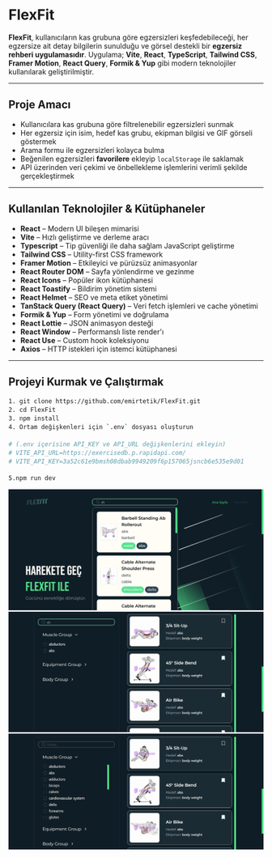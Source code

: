 # FlexFit

**FlexFit**, kullanıcıların kas grubuna göre egzersizleri keşfedebileceği, her egzersize ait detay bilgilerin sunulduğu ve görsel destekli bir **egzersiz rehberi uygulamasıdır**. Uygulama; **Vite**, **React**, **TypeScript**, **Tailwind CSS**, **Framer Motion**, **React Query**, **Formik & Yup** gibi modern teknolojiler kullanılarak geliştirilmiştir.

---

## Proje Amacı

- Kullanıcılara kas grubuna göre filtrelenebilir egzersizleri sunmak
- Her egzersiz için isim, hedef kas grubu, ekipman bilgisi ve GIF görseli göstermek
- Arama formu ile egzersizleri kolayca bulma
- Beğenilen egzersizleri **favorilere** ekleyip `localStorage` ile saklamak
- API üzerinden veri çekimi ve önbellekleme işlemlerini verimli şekilde gerçekleştirmek

---

## Kullanılan Teknolojiler & Kütüphaneler

- **React** – Modern UI bileşen mimarisi  
- **Vite** – Hızlı geliştirme ve derleme aracı  
- **Typescript** – Tip güvenliği ile daha sağlam JavaScript geliştirme  
- **Tailwind CSS** – Utility-first CSS framework  
- **Framer Motion** – Etkileyici ve pürüzsüz animasyonlar  
- **React Router DOM** – Sayfa yönlendirme ve gezinme  
- **React Icons** – Popüler ikon kütüphanesi  
- **React Toastify** – Bildirim yönetim sistemi  
- **React Helmet** – SEO ve meta etiket yönetimi  
- **TanStack Query (React Query)** – Veri fetch işlemleri ve cache yönetimi  
- **Formik & Yup** – Form yönetimi ve doğrulama  
- **React Lottie** – JSON animasyon desteği  
- **React Window** – Performanslı liste render'ı  
- **React Use** – Custom hook koleksiyonu  
- **Axios** – HTTP istekleri için istemci kütüphanesi  

---

## Projeyi Kurmak ve Çalıştırmak

```bash
1. git clone https://github.com/emirtetik/FlexFit.git
2. cd FlexFit
3. npm install
4. Ortam değişkenleri için `.env` dosyası oluşturun

# (.env içerisine API_KEY ve API_URL değişkenlerini ekleyin)
# VITE_API_URL=https://exercisedb.p.rapidapi.com/
# VITE_API_KEY=3a52c61e9bmsh08dbab9949209f6p157065jsncb6e535e9d01

5.npm run dev

```

![FlexFit](./public/flexFit.png)
![FlexFit](./public/filter1.png)
![FlexFit](./public/filter2.png)
